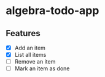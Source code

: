 # algebra-todo-app

## Features

- [x] Add an item
- [x] List all items
- [ ] Remove an item
- [ ] Mark an item as done
